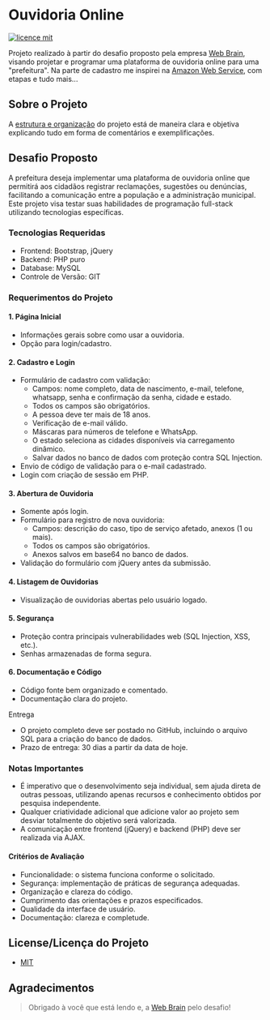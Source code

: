 # Ouvidoria Online
[![licence mit](https://img.shields.io/badge/licence-MIT-blue.svg)](./LICENSE)

Projeto realizado à partir do desafio proposto pela empresa [Web Brain](https://www.webbrain.com.br/), visando projetar e programar uma plataforma de ouvidoria online para uma "prefeitura". Na parte de cadastro me inspirei na [Amazon Web Service](https://aws.amazon.com/pt/ses/), com etapas e tudo mais...

## Sobre o Projeto
A [estrutura e organização](./STRUCTURE) do projeto está de maneira clara e objetiva explicando tudo em forma de comentários e exemplificações.


## Desafio Proposto
A prefeitura deseja implementar uma plataforma de ouvidoria online que permitirá aos cidadãos registrar reclamações, sugestões ou denúncias, facilitando a comunicação entre a população e a administração municipal. Este projeto visa testar suas habilidades de programação full-stack utilizando tecnologias específicas.
### Tecnologias Requeridas
- Frontend: Bootstrap, jQuery
- Backend: PHP puro
- Database: MySQL
- Controle de Versão: GIT

### Requerimentos do Projeto

#### 1. Página Inicial
- Informações gerais sobre como usar a ouvidoria.
- Opção para login/cadastro.
  
#### 2. Cadastro e Login
- Formulário de cadastro com validação:
  - Campos: nome completo, data de nascimento, e-mail, telefone, whatsapp, senha e confirmação da senha, cidade e estado.
  - Todos os campos são obrigatórios.
  - A pessoa deve ter mais de 18 anos.
  - Verificação de e-mail válido.
  - Máscaras para números de telefone e WhatsApp.
  - O estado seleciona as cidades disponíveis via carregamento dinâmico.
  - Salvar dados no banco de dados com proteção contra SQL Injection.
- Envio de código de validação para o e-mail cadastrado.
- Login com criação de sessão em PHP.
  
#### 3. Abertura de Ouvidoria
- Somente após login.
- Formulário para registro de nova ouvidoria:
  - Campos: descrição do caso, tipo de serviço afetado, anexos (1 ou mais).
  - Todos os campos são obrigatórios.
  - Anexos salvos em base64 no banco de dados.
- Validação do formulário com jQuery antes da submissão.
  
#### 4. Listagem de Ouvidorias
- Visualização de ouvidorias abertas pelo usuário logado.
  
#### 5. Segurança
- Proteção contra principais vulnerabilidades web (SQL Injection, XSS, etc.).
- Senhas armazenadas de forma segura.

#### 6. Documentação e Código
- Código fonte bem organizado e comentado.
- Documentação clara do projeto.

 Entrega
- O projeto completo deve ser postado no GitHub, incluindo o arquivo SQL para a criação do banco de dados.
- Prazo de entrega: 30 dias a partir da data de hoje.

### Notas Importantes
- É imperativo que o desenvolvimento seja individual, sem ajuda direta de outras pessoas, utilizando apenas recursos e conhecimento obtidos por pesquisa independente.
- Qualquer criatividade adicional que adicione valor ao projeto sem desviar totalmente do objetivo será valorizada.
- A comunicação entre frontend (jQuery) e backend (PHP) deve ser realizada via AJAX.

#### Critérios de Avaliação
- Funcionalidade: o sistema funciona conforme o solicitado.
- Segurança: implementação de práticas de segurança adequadas.
- Organização e clareza do código.
- Cumprimento das orientações e prazos especificados.
- Qualidade da interface de usuário.
- Documentação: clareza e completude.


## License/Licença do Projeto

- [MIT](./LICENSE)

## Agradecimentos
> Obrigado à você que está lendo e, a [Web Brain](https://www.webbrain.com.br/) pelo desafio!



